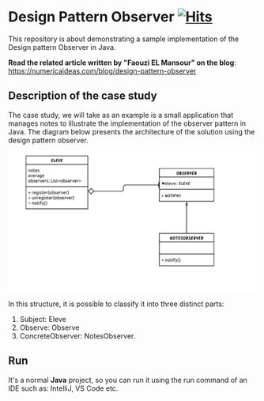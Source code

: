 # Design Pattern Observer&nbsp;[![Hits](https://hits.seeyoufarm.com/api/count/incr/badge.svg?url=https%3A%2F%2Fgithub.com%2Fnumerica-ideas%2Fcommunity%2Ftree%2Fmaster%2Fjava%2Fdesign-pattern-observer&count_bg=%2379C83D&title_bg=%23555555&icon=&icon_color=%23E7E7E7&title=hits&edge_flat=false)](https://numericaideas.com/blog/design-pattern-observer)

This repository is about demonstrating a sample implementation of the Design pattern Observer in Java.

**Read the related article written by "Faouzi EL Mansour" on the blog**: https://numericaideas.com/blog/design-pattern-observer

## Description of the case study

The case study, we will take as an example is a small application that manages notes to illustrate the implementation of the observer pattern in Java. The diagram below presents the architecture of the solution using the design pattern observer.

[![FeaturedImage](./images/architecture.png)](https://numericaideas.com/blog/design-pattern-observer)

In this structure, it is possible to classify it into three distinct parts:

1. Subject: Eleve
2. Observe: Observe
3. ConcreteObserver: NotesObserver.

## Run

It's a normal **Java** project, so you can run it using the run command of an IDE such as: IntelliJ, VS Code etc.
